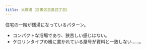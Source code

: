```yaml
---
title: 大塚湯（目黒区目黒四丁目）
---
```


住宅の一階が銭湯になっているパターン。

* コンパクトな浴場であり、狭苦しい感じはない。
* ケロリンタイプの桶に書かれている屋号が資料と一致しない……。
